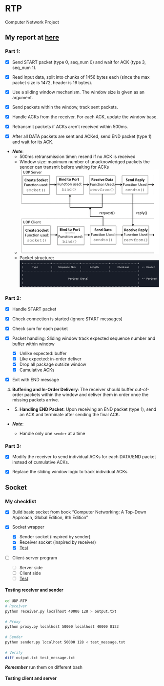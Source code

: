 # RTP
Computer Network Project

## My report at [here](report/report.md)

### Part 1:
- [x] Send START packet (type 0, seq_num 0) and wait for ACK (type 3, seq_num 1).

- [x] Read input data, split into chunks of 1456 bytes each (since the max packet size is 1472, header is 16 bytes).

- [x] Use a sliding window mechanism. The window size is given as an argument.

- [x] Send packets within the window, track sent packets.

- [x] Handle ACKs from the receiver. For each ACK, update the window base.

- [x] Retransmit packets if ACKs aren't received within 500ms.

- [x] After all DATA packets are sent and ACKed, send END packet (type 1) and wait for its ACK.
- ***Note***:
  - 500ms retransmission timer: resend if no ACK is received
  - Window size: maximum number of unacknowledged packets the sender can transmit before waiting for ACKs
  - ![alt text](resource/image.png)
  - Packet structure:
    ![alt text](resource/image-1.png)


### Part 2:

- [x] Handle START packet

- [x] Check connection is started (ignore START messages)

- [x] Check sum for each packet

- [x] Packet handling: Sliding window track expected sequence number and buffer within
window
  - [x] Unlike expected: buffer
  - [x] Like expected: in-order deliver
  - [x] Drop all package outsize window
  - [x] Cumulative ACKs

- [x] Exit with END message

 4. **Buffering and In-Order Delivery**: The receiver should buffer out-of-order packets within the window and deliver them in order once the missing packets arrive.

- 5. **Handling END Packet**: Upon receiving an END packet (type 1), send an ACK and terminate after sending the final ACK.


- ***Note***:
  - Handle only one `sender` at a time

### Part 3:
- [x] Modify the receiver to send individual ACKs for each DATA/END packet instead of cumulative ACKs.
- [x] Replace the sliding window logic to track individual ACKs



## Socket

### My checklist
- [x] Build basic socket from book “Computer Networking: A Top-Down Approach, Global Edition, 8th Edition”

- [x] Socket wrapper
  - [x] Sender socket (inspired by sender)
  - [x] Receiver socket (inspired by receiver)
  - [x] [Test](#Testing-receiver-and-sender)

- [ ] Client-server program
  - [ ] Server side
  - [ ] Client side
  - [ ] [Test](#Testing-client-and-server)

#### Testing receiver and sender
```sh
cd UDP-RTP
# Receiver
python receiver.py localhost 40000 128 > output.txt

# Proxy
python proxy.py localhost 50000 localhost 40000 0123

# Sender
python sender.py localhost 50000 128 < test_message.txt

# Verify
diff output.txt test_message.txt
```
***Remember*** run them on different bash


#### Testing client and server